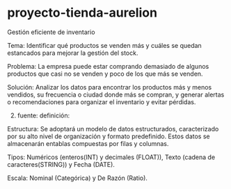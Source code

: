 # proyecto-tienda-aurelion
Gestión eficiente de inventario 

Tema:
Identificar qué productos se venden más y cuáles se quedan estancados para mejorar la gestión del stock.

Problema:
La empresa puede estar comprando demasiado de algunos productos que casi no se venden y poco de los que más se venden.

Solución:
Analizar los datos para encontrar los productos más y menos vendidos, su frecuencia o ciudad donde más se compran, y generar alertas o recomendaciones para organizar el inventario y evitar pérdidas.

2. fuente:
   definición:

Estructura: Se adoptará un modelo de datos estructurados, caracterizado por su alto nivel de organización y formato predefinido. Estos datos se almacenarán entablas compuestas por filas y columnas.
   
Tipos: Numéricos (enteros(INT) y decimales (FLOAT)), Texto (cadena de caracteres(STRING)) y Fecha (DATE).
   
Escala: Nominal (Categórica) y De Razón (Ratio).
